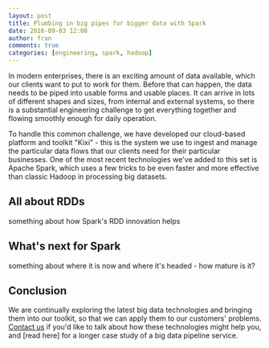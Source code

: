 ```yaml
---
layout: post
title: Plumbing in big pipes for bigger data with Spark
date: 2016-09-03 12:00
author: fran
comments: true
categories: [engineering, spark, hadoop]
---
```

In modern enterprises, there is an exciting amount of data available,
which our clients want to put to work for them. Before that can
happen, the data needs to be piped into usable forms and usable
places. It can arrive in lots of different shapes and sizes, from
internal and external systems, so there is a substantial engineering
challenge to get everything together and flowing smoothly enough for
daily operation.

To handle this common challenge, we have developed our cloud-based
platform and toolkit "Kixi" - this is the system we use to ingest and
manage the particular data flows that our clients need for their
particular businesses. One of the most recent technologies we've added
to this set is Apache Spark, which uses a few tricks to be even faster
and more effective than classic Hadoop in processing big datasets.

## All about RDDs

something about how Spark's RDD innovation helps

## What's next for Spark

something about where it is now and where it's headed - how mature is it?

## Conclusion

We are continually exploring the latest big data technologies and
bringing them into our toolkit, so that we can apply them to our
customers' problems. [Contact us](http://www.mastodonc.com/contact/)
if you'd like to talk about how these technologies might help you, and
[read here] for a longer case study of a big data pipeline service.
